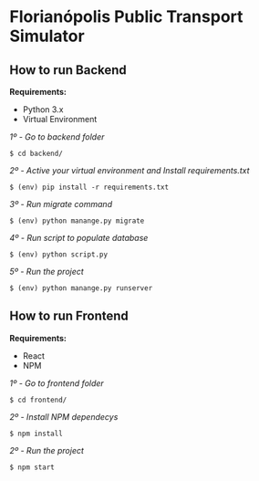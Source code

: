 # Florianópolis Public Transport Simulator



## How to run Backend

**Requirements:**
 - Python 3.x
 - Virtual Environment 

*1º - Go to backend folder*

    $ cd backend/

*2º - Active your virtual environment and Install requirements.txt*

    $ (env) pip install -r requirements.txt

*3º - Run migrate command*

    $ (env) python manange.py migrate	

*4º - Run script to populate database*

    $ (env) python script.py	
    
*5º - Run the project*

    $ (env) python manange.py runserver	

## How to run Frontend

**Requirements:**
 - React
 - NPM

*1º - Go to frontend folder*

    $ cd frontend/

*2º - Install NPM dependecys*

    $ npm install	

*2º - Run the project*

    $ npm start